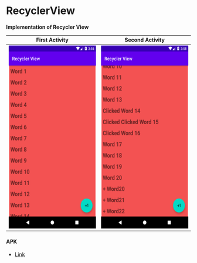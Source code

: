 # RecyclerView
**Implementation of Recycler View**

First Activity            |  Second Activity    
:-------------------------:|:-------------------------:
<img src="https://raw.githubusercontent.com/Iltwats/CDN/master/Android/Screenshot_1604140006.png" height="500"/>  |  <img src="https://raw.githubusercontent.com/Iltwats/CDN/master/Android/Screenshot_1604140137.png" height="500"/>

#### APK
* [Link](https://github.com/Iltwats/RecyclerView/releases/download/v0.1/recycler.apk)
